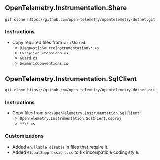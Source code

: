 ## OpenTelemetry.Instrumentation.Share

```console
git clone https://github.com/open-telemetry/opentelemetry-dotnet.git
```

### Instructions

- Copy required files from `src/Shared`:
    - `DiagnosticSourceInstrumentation\*.cs`
    - `ExceptionExtensions.cs`
    - `Guard.cs`
    - `SemanticConventions.cs`

## OpenTelemetry.Instrumentation.SqlClient

```console
git clone https://github.com/open-telemetry/opentelemetry-dotnet.git
```

### Instructions

- Copy files from `src/OpenTelemetry.Instrumentation.SqlClient`:
    - `OpenTelemetry.Instrumentation.SqlClient.csproj`
    - `**\*.cs`

### Customizations

- Added `#nullable disable` in files that require it.
- Added `GlobalSuppressions.cs` to fix incompatible coding style.
